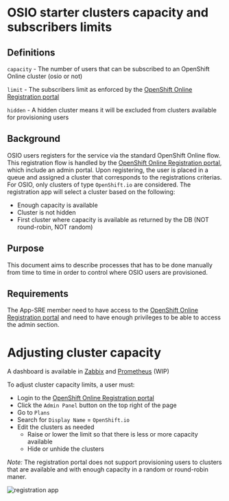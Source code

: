 # OSIO starter clusters capacity and subscribers limits

## Definitions

`capacity` - The number of users that can be subscribed to an OpenShift Online cluster (osio or not)

`limit` - The subscribers limit as enforced by the [OpenShift Online Registration portal](https://manage.openshift.com/admin/)

`hidden` - A hidden cluster means it will be excluded from clusters available for provisioning users

## Background

OSIO users registers for the service via the standard OpenShift Online flow. This registration flow is handled by the [OpenShift Online Registration portal](https://manage.openshift.com/admin/), which include an admin portal. Upon registering, the user is placed in a queue and assigned a cluster that corresponds to the registrations criterias. For OSIO, only clusters of type `OpenShift.io` are considered. The registration app will select a cluster based on the following:
- Enough capacity is available
- Cluster is not hidden
- First cluster where capacity is available as returned by the DB (NOT round-robin, NOT random)

## Purpose

This document aims to describe processes that has to be done manually from time to time in order to control where OSIO users are provisioned.

## Requirements

The App-SRE member need to have access to the [OpenShift Online Registration portal](https://manage.openshift.com/admin/) and need to have enough privileges to be able to access the admin section.

# Adjusting cluster capacity

A dashboard is available in [Zabbix](https://zabbix.devshift.net:9443/zabbix/screens.php?elementid=63) and [Prometheus](https://grafana.app-sre.devshift.net/d/osio_capacity/osio-capacity?orgId=1&from=now-1h&to=now) (WIP)

To adjust cluster capacity limits, a user must:
- Login to the [OpenShift Online Registration portal](https://manage.openshift.com/admin/)
- Click the `Admin Panel` button on the top right of the page
- Go to `Plans`
- Search for `Display Name` = `OpenShift.io`
- Edit the clusters as needed
    - Raise or lower the limit so that there is less or more capacity available
    - Hide or unhide the clusters

*Note:* The registration portal does not support provisioning users to clusters that are available and with enough capacity in a random or round-robin maner.

![registration app](images/regapp1.png)
